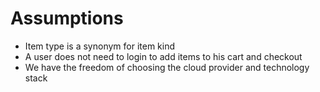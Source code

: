 # Assumptions

* Item type is a synonym for item kind
* A user does not need to login to add items to his cart and checkout
* We have the freedom of choosing the cloud provider and technology stack